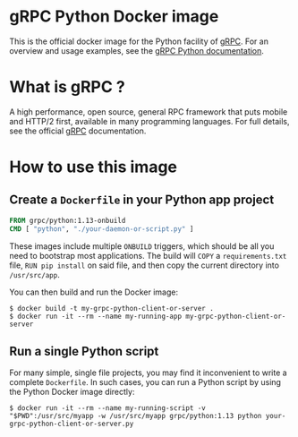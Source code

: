 # gRPC Python Docker image

This is the official docker image for the Python facility of [gRPC][grpc].
For an overview and usage examples, see the 
[gRPC Python documentation][grpc python documentation].

# What is gRPC ?

A high performance, open source, general RPC framework that puts mobile and
HTTP/2 first, available in many programming languages.  For full details, see
the official [gRPC][grpc documentation] documentation.


# How to use this image

## Create a `Dockerfile` in your Python app project


```dockerfile
FROM grpc/python:1.13-onbuild
CMD [ "python", "./your-daemon-or-script.py" ]
```

These images include multiple `ONBUILD` triggers, which should be all you need
to bootstrap most applications. The build will `COPY` a `requirements.txt` file,
`RUN pip install` on said file, and then copy the current directory into
`/usr/src/app`.

You can then build and run the Docker image:

```console
$ docker build -t my-grpc-python-client-or-server .
$ docker run -it --rm --name my-running-app my-grpc-python-client-or-server
```

## Run a single Python script

For many simple, single file projects, you may find it inconvenient to write a
complete `Dockerfile`. In such cases, you can run a Python script by using the
Python Docker image directly:


```console
$ docker run -it --rm --name my-running-script -v "$PWD":/usr/src/myapp -w /usr/src/myapp grpc/python:1.13 python your-grpc-python-client-or-server.py
```

[grpc]:http:/grpc.io
[grpc documentation]:http://www.grpc.io/docs/
[grpc python documentation]:http://www.grpc.io/docs/tutorials/basic/python.html
